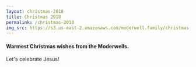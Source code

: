 ```yaml
---
layout: christmas-2018
title: Christmas 2018
permalink: /christmas-2018
img_src: https://s3.us-east-2.amazonaws.com/moderwell.family/christmas-2018/IMG_7313.JPG
---
```


#### Warmest Christmas wishes from the Moderwells.

Let's celebrate Jesus!

